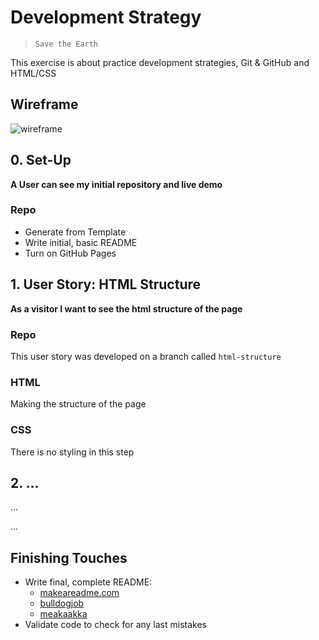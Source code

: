 # Development Strategy

> `Save the Earth`

This exercise is about practice development strategies, Git & GitHub and HTML/CSS

## Wireframe

<!-- include a wireframe for your project in this repository, and display it here -->
<!-- wireframe.cc is a good site for getting started with wireframes -->

![wireframe]()

## 0. Set-Up

**A User can see my initial repository and live demo**

### Repo

- Generate from Template
- Write initial, basic README
- Turn on GitHub Pages

## 1. User Story: HTML Structure

**As a visitor I want to see the html structure of the page**

### Repo

This user story was developed on a branch called `html-structure`

### HTML

Making the structure of the page

### CSS

There is no styling in this step

## 2. ...

...

...

## Finishing Touches

- Write final, complete README:
  - [makeareadme.com](https://www.makeareadme.com/)
  - [bulldogjob](https://bulldogjob.com/news/449-how-to-write-a-good-readme-for-your-github-project)
  - [meakaakka](https://medium.com/@meakaakka/a-beginners-guide-to-writing-a-kickass-readme-7ac01da88ab3)
- Validate code to check for any last mistakes

